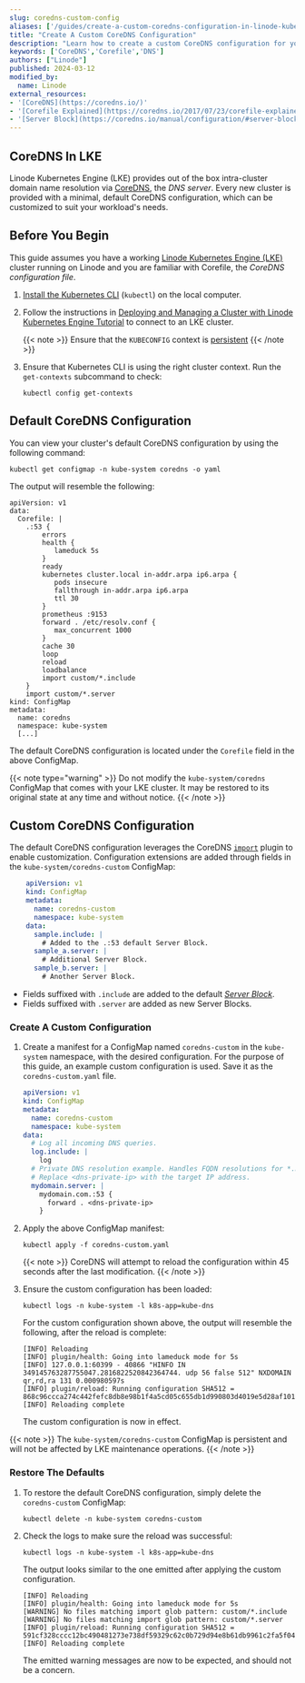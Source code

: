 ```yaml
---
slug: coredns-custom-config 
aliases: ['/guides/create-a-custom-coredns-configuration-in-linode-kubernetes-engine/']
title: "Create A Custom CoreDNS Configuration"
description: "Learn how to create a custom CoreDNS configuration for your cluster hosted through LKE."
keywords: ['CoreDNS','Corefile','DNS']
authors: ["Linode"]
published: 2024-03-12
modified_by:
  name: Linode
external_resources:
- '[CoreDNS](https://coredns.io/)'
- '[Corefile Explained](https://coredns.io/2017/07/23/corefile-explained/)'
- '[Server Block](https://coredns.io/manual/configuration/#server-blocks)'
---
```


## CoreDNS In LKE

Linode Kubernetes Engine (LKE) provides out of the box intra-cluster domain name resolution via [CoreDNS](https://coredns.io/), the *DNS server*. Every new cluster is provided with a minimal, default CoreDNS configuration, which can be customized to suit your workload's needs.

## Before You Begin

This guide assumes you have a working [Linode Kubernetes Engine (LKE)](https://www.linode.com/products/kubernetes/) cluster running on Linode and you are familiar with Corefile, the *CoreDNS configuration file*.

1.  [Install the Kubernetes CLI](/docs/products/compute/kubernetes/guides/kubectl/) (`kubectl`) on the local computer.

1.  Follow the instructions in [Deploying and Managing a Cluster with Linode Kubernetes Engine Tutorial](/docs/products/compute/kubernetes/) to connect to an LKE cluster.

    {{< note >}}
    Ensure that the `KUBECONFIG` context is [persistent](/docs/products/compute/kubernetes/guides/kubectl/#persist-the-kubeconfig-context)
    {{< /note >}}

1.  Ensure that Kubernetes CLI is using the right cluster context. Run the `get-contexts` subcommand to check:

    ```command
    kubectl config get-contexts
    ```

## Default CoreDNS Configuration

You can view your cluster's default CoreDNS configuration by using the following command:

```command
kubectl get configmap -n kube-system coredns -o yaml
```

The output will resemble the following:

```output
apiVersion: v1
data:
  Corefile: |
    .:53 {
        errors
        health {
           lameduck 5s
        }
        ready
        kubernetes cluster.local in-addr.arpa ip6.arpa {
           pods insecure
           fallthrough in-addr.arpa ip6.arpa
           ttl 30
        }
        prometheus :9153
        forward . /etc/resolv.conf {
           max_concurrent 1000
        }
        cache 30
        loop
        reload
        loadbalance
        import custom/*.include
    }
    import custom/*.server
kind: ConfigMap
metadata:
  name: coredns
  namespace: kube-system
  [...]
```

The default CoreDNS configuration is located under the `Corefile` field in the above ConfigMap.

{{< note type="warning" >}}
Do not modify the `kube-system/coredns` ConfigMap that comes with your LKE cluster. It may be restored to its original state at any time and without notice.
{{< /note >}}

## Custom CoreDNS Configuration

The default CoreDNS configuration leverages the CoreDNS [`import`](https://coredns.io/plugins/import/) plugin to enable customization. Configuration extensions are added through fields in the `kube-system/coredns-custom` ConfigMap:

```yaml
    apiVersion: v1
    kind: ConfigMap
    metadata:
      name: coredns-custom
      namespace: kube-system
    data:
      sample.include: |
        # Added to the .:53 default Server Block.
      sample_a.server: |
        # Additional Server Block.
      sample_b.server: |
        # Another Server Block.
```

- Fields suffixed with `.include` are added to the default [*Server Block*](https://coredns.io/manual/configuration/#server-blocks).
- Fields suffixed with `.server` are added as new Server Blocks.

### Create A Custom Configuration

1.  Create a manifest for a ConfigMap named `coredns-custom` in the `kube-system` namespace, with the desired configuration. For the purpose of this guide, an example custom configuration is used. Save it as the `coredns-custom.yaml` file.

    ```yaml
    apiVersion: v1
    kind: ConfigMap
    metadata:
      name: coredns-custom
      namespace: kube-system
    data:
      # Log all incoming DNS queries.
      log.include: |
        log
      # Private DNS resolution example. Handles FQDN resolutions for *.mydomain.com
      # Replace <dns-private-ip> with the target IP address.
      mydomain.server: |
        mydomain.com.:53 {
          forward . <dns-private-ip>
        }
    ```

2.  Apply the above ConfigMap manifest:

    ```command
    kubectl apply -f coredns-custom.yaml
    ```

    {{< note >}}
    CoreDNS will attempt to reload the configuration within 45 seconds after the last modification.
    {{< /note >}}

3.  Ensure the custom configuration has been loaded:

    ```command
    kubectl logs -n kube-system -l k8s-app=kube-dns
    ```

    For the custom configuration shown above, the output will resemble the following, after the reload is complete:

    ```output
    [INFO] Reloading
    [INFO] plugin/health: Going into lameduck mode for 5s
    [INFO] 127.0.0.1:60399 - 40866 "HINFO IN 349145763287755047.2816822520842364744. udp 56 false 512" NXDOMAIN qr,rd,ra 131 0.000980597s
    [INFO] plugin/reload: Running configuration SHA512 = 868c96ccca274c442fefc8db8e98b1f4a5cd05c655db1d990803d4019e5d28af101b24a78f85bae7ab3a3f8894f2791fda9d2b4d9c6ae1aa942080e1a88ce3e6
    [INFO] Reloading complete
    ```

    The custom configuration is now in effect.

{{< note >}}
The `kube-system/coredns-custom` ConfigMap is persistent and will not be affected by LKE maintenance operations.
{{< /note >}}

### Restore The Defaults

1. To restore the default CoreDNS configuration, simply delete the `coredns-custom` ConfigMap:

   ```command
   kubectl delete -n kube-system coredns-custom
   ```

1.  Check the logs to make sure the reload was successful:
  
    ```command
    kubectl logs -n kube-system -l k8s-app=kube-dns
    ```

    The output looks similar to the one emitted after applying the custom configuration.

    ```output
    [INFO] Reloading
    [INFO] plugin/health: Going into lameduck mode for 5s
    [WARNING] No files matching import glob pattern: custom/*.include
    [WARNING] No files matching import glob pattern: custom/*.server
    [INFO] plugin/reload: Running configuration SHA512 = 591cf328cccc12bc490481273e738df59329c62c0b729d94e8b61db9961c2fa5f046dd37f1cf888b953814040d180f52594972691cd6ff41be96639138a43908
    [INFO] Reloading complete
    ```

    The emitted warning messages are now to be expected, and should not be a concern.

